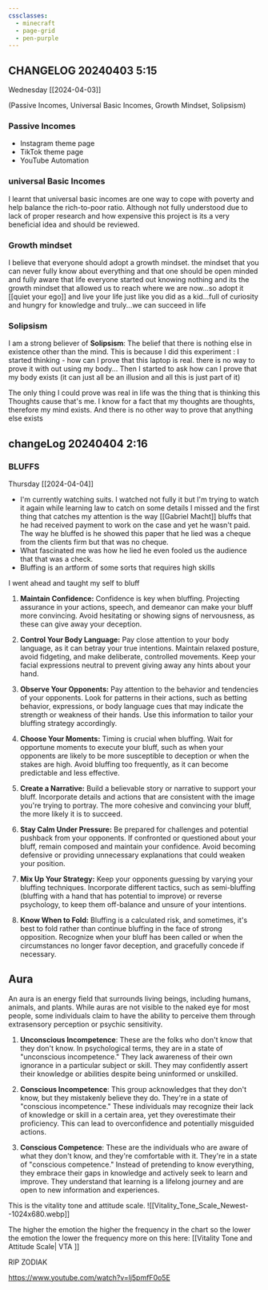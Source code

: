 ```yaml
---
cssclasses:
  - minecraft
  - page-grid
  - pen-purple
---
```

## CHANGELOG 20240403 5:15

Wednesday [[2024-04-03]] 

(Passive Incomes, Universal Basic Incomes, Growth Mindset, Solipsism)

### Passive Incomes
- Instagram theme page
- TikTok theme page
- YouTube Automation

### universal Basic Incomes
I learnt that universal basic incomes are one way to cope with poverty and help balance the rich-to-poor ratio. Although not fully understood due to lack of proper research and how expensive this project is its a very beneficial idea and should be reviewed.

### Growth mindset
I believe that everyone should adopt a growth mindset. the mindset that you can never fully know about everything and that one should be open minded and fully aware that life everyone started out knowing nothing and its the growth mindset that allowed us to reach where we are now...so adopt it [[quiet your ego]] and live your life just like you did as a kid...full of curiosity and hungry for knowledge and truly...we can succeed in life 

### Solipsism
I am a strong believer of **Solipsism**: The belief that there is nothing else in existence other than the mind. 
This is because I did this experiment : I started thinking - how can I prove that this laptop is real. there is no way to prove it with out using my body...
Then I started to ask how can I prove that my body exists (it can just all be an illusion and all this is just part of it)

The only thing I could prove was real in life was the thing that is thinking this Thoughts cause that's me. I know for a fact that my thoughts are thoughts, therefore my mind exists. 
And there is no other way to prove that anything else exists
## changeLog 20240404 2:16

### BLUFFS

Thursday [[2024-04-04]]
- I'm currently watching suits. I watched not fully it but I'm trying to watch it again while learning law to catch on some details I missed and the first thing that catches my attention is the way [[Gabriel Macht]] bluffs that he had received payment to work on the case and yet he wasn't paid. The way he bluffed is he showed this paper that he lied was a cheque from the clients firm but that was no cheque.
- What fascinated me was how he lied he even fooled us the audience that that was a check. 
- Bluffing is an artform of some sorts that requires high skills

I went ahead and taught my self to bluff

1. **Maintain Confidence:** Confidence is key when bluffing. Projecting assurance in your actions, speech, and demeanor can make your bluff more convincing. Avoid hesitating or showing signs of nervousness, as these can give away your deception.

2. **Control Your Body Language:** Pay close attention to your body language, as it can betray your true intentions. Maintain relaxed posture, avoid fidgeting, and make deliberate, controlled movements. Keep your facial expressions neutral to prevent giving away any hints about your hand.

3. **Observe Your Opponents:** Pay attention to the behavior and tendencies of your opponents. Look for patterns in their actions, such as betting behavior, expressions, or body language cues that may indicate the strength or weakness of their hands. Use this information to tailor your bluffing strategy accordingly.

4. **Choose Your Moments:** Timing is crucial when bluffing. Wait for opportune moments to execute your bluff, such as when your opponents are likely to be more susceptible to deception or when the stakes are high. Avoid bluffing too frequently, as it can become predictable and less effective.

5. **Create a Narrative:** Build a believable story or narrative to support your bluff. Incorporate details and actions that are consistent with the image you're trying to portray. The more cohesive and convincing your bluff, the more likely it is to succeed.

6. **Stay Calm Under Pressure:** Be prepared for challenges and potential pushback from your opponents. If confronted or questioned about your bluff, remain composed and maintain your confidence. Avoid becoming defensive or providing unnecessary explanations that could weaken your position.

7. **Mix Up Your Strategy:** Keep your opponents guessing by varying your bluffing techniques. Incorporate different tactics, such as semi-bluffing (bluffing with a hand that has potential to improve) or reverse psychology, to keep them off-balance and unsure of your intentions.

8. **Know When to Fold:** Bluffing is a calculated risk, and sometimes, it's best to fold rather than continue bluffing in the face of strong opposition. Recognize when your bluff has been called or when the circumstances no longer favor deception, and gracefully concede if necessary.




## Aura

An aura is an energy field that surrounds living beings, including humans, animals, and plants. While auras are not visible to the naked eye for most people, some individuals claim to have the ability to perceive them through extrasensory perception or psychic sensitivity.

1. **Unconscious Incompetence**: These are the folks who don't know that they don't know. In psychological terms, they are in a state of "unconscious incompetence." They lack awareness of their own ignorance in a particular subject or skill. They may confidently assert their knowledge or abilities despite being uninformed or unskilled.
    
2. **Conscious Incompetence**: This group acknowledges that they don't know, but they mistakenly believe they do. They're in a state of "conscious incompetence." These individuals may recognize their lack of knowledge or skill in a certain area, yet they overestimate their proficiency. This can lead to overconfidence and potentially misguided actions.
    
3. **Conscious Competence**: These are the individuals who are aware of what they don't know, and they're comfortable with it. They're in a state of "conscious competence." Instead of pretending to know everything, they embrace their gaps in knowledge and actively seek to learn and improve. They understand that learning is a lifelong journey and are open to new information and experiences.



 This is the vitality tone and attitude scale.
![[Vitality_Tone_Scale_Newest--1024x680.webp]]

The higher the emotion the higher the frequency in the chart so the lower the emotion the lower the frequency more on this here: [[Vitality Tone and Attitude Scale| VTA ]]


RIP ZODIAK

https://www.youtube.com/watch?v=lj5pmfF0o5E